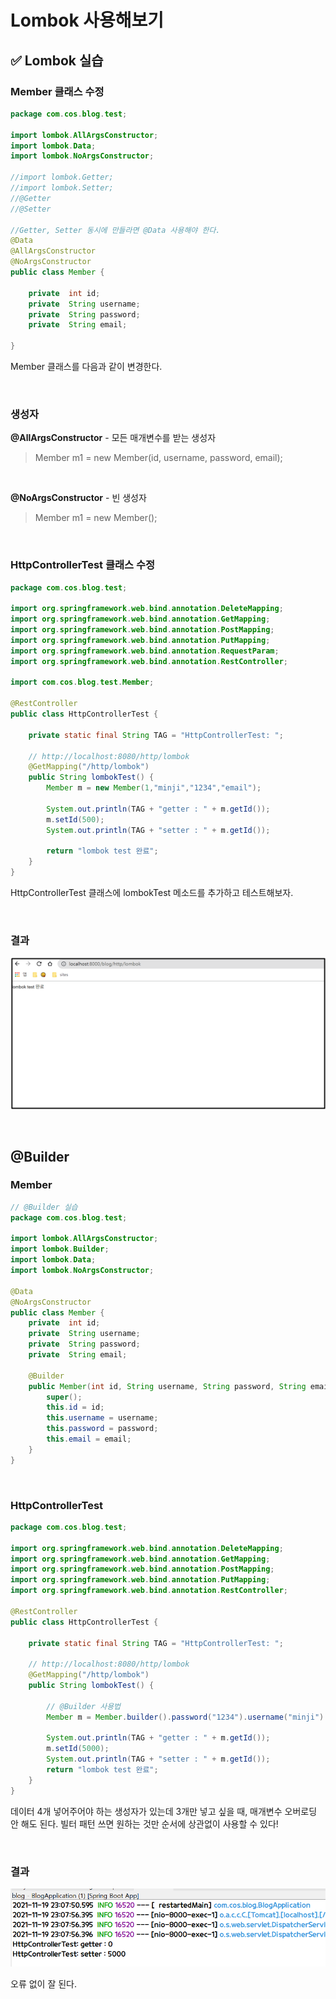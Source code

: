 # Lombok 사용해보기

## ✅ Lombok 실습

### Member 클래스 수정

```java
package com.cos.blog.test;

import lombok.AllArgsConstructor;
import lombok.Data;
import lombok.NoArgsConstructor;

//import lombok.Getter;
//import lombok.Setter;
//@Getter
//@Setter

//Getter, Setter 동시에 만들라면 @Data 사용해야 한다.
@Data
@AllArgsConstructor
@NoArgsConstructor
public class Member { 

	private  int id;
	private  String username;
	private  String password;
	private  String email;
	
}
```

Member 클래스를 다음과 같이 변경한다. 

 <br>

### 생성자

**@AllArgsConstructor** - 모든 매개변수를 받는 생성자

> Member m1 = new Member(id, username, password, email);

 <br>

**@NoArgsConstructor** - 빈 생성자

> Member m1 = new Member();

 <br>

### HttpControllerTest 클래스 수정

```java
package com.cos.blog.test;

import org.springframework.web.bind.annotation.DeleteMapping;
import org.springframework.web.bind.annotation.GetMapping;
import org.springframework.web.bind.annotation.PostMapping;
import org.springframework.web.bind.annotation.PutMapping;
import org.springframework.web.bind.annotation.RequestParam;
import org.springframework.web.bind.annotation.RestController;

import com.cos.blog.test.Member;

@RestController
public class HttpControllerTest {
	
	private static final String TAG = "HttpControllerTest: ";
	
	// http://localhost:8080/http/lombok
	@GetMapping("/http/lombok")
	public String lombokTest() { 
		Member m = new Member(1,"minji","1234","email");
		
		System.out.println(TAG + "getter : " + m.getId());
		m.setId(500);
		System.out.println(TAG + "setter : " + m.getId());
		
		return "lombok test 완료";	
	}
}
```

HttpControllerTest 클래스에 lombokTest 메소드를 추가하고 테스트해보자.

 <br>

### 결과

![01](img/08/01.png)

<br>

## @Builder

### Member

```java
// @Builder 실습
package com.cos.blog.test;

import lombok.AllArgsConstructor;
import lombok.Builder;
import lombok.Data;
import lombok.NoArgsConstructor;

@Data
@NoArgsConstructor
public class Member { 
	private  int id;
	private  String username;
	private  String password;
	private  String email;
	
	@Builder
	public Member(int id, String username, String password, String email) {
		super();
		this.id = id;
		this.username = username;
		this.password = password;
		this.email = email;
	}
}
```

<br>

### HttpControllerTest

```java
package com.cos.blog.test;

import org.springframework.web.bind.annotation.DeleteMapping;
import org.springframework.web.bind.annotation.GetMapping;
import org.springframework.web.bind.annotation.PostMapping;
import org.springframework.web.bind.annotation.PutMapping;
import org.springframework.web.bind.annotation.RestController;

@RestController
public class HttpControllerTest {
	
	private static final String TAG = "HttpControllerTest: ";
	
	// http://localhost:8080/http/lombok
	@GetMapping("/http/lombok")
	public String lombokTest() { 
	
        // @Builder 사용법
		Member m = Member.builder().password("1234").username("minji").email("minji@naver.com").build();
		
		System.out.println(TAG + "getter : " + m.getId());
		m.setId(5000);
		System.out.println(TAG + "setter : " + m.getId());
		return "lombok test 완료";	
	}
}
```

데이터 4개 넣어주어야 하는 생성자가 있는데 3개만 넣고 싶을 때, 매개변수 오버로딩 안 해도 된다. 빌터 패턴 쓰면 원하는 것만 순서에 상관없이 사용할 수 있다!

<br>

### 결과

![image-20211119230809390](img/08/image-20211119230809390.png)

오류 없이 잘 된다.
